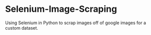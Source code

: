 # Selenium-Image-Scraping
 Using Selenium in Python to scrap images off of google images for a custom dataset.
